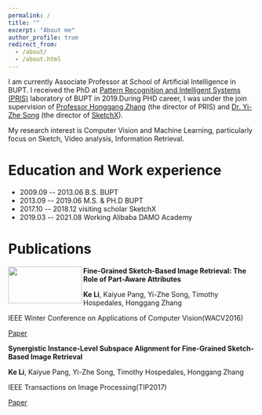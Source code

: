 ```yaml
---
permalink: /
title: ""
excerpt: "About me"
author_profile: true
redirect_from: 
  - /about/
  - /about.html
---
```


I am currently Associate Professor at School of Artificial Intelligence in BUPT. I received the PhD at [Pattern Recognition and Intelligent Systems (PRIS)](http://www.pris.net.cn/) laboratory of BUPT in 2019.During PHD career, I was under the join supervision of [Professor Honggang Zhang](https://teacher.bupt.edu.cn/zhanghonggang/zh_CN/index.htm) (the director of PRIS) and [Dr. Yi-Zhe Song](https://scholar.google.co.uk/citations?user=irZFP_AAAAAJ&hl=en) (the director of [SketchX](http://sketchx.eecs.qmul.ac.uk/)).

My research interest is Computer Vision and Machine Learning, particularly focus on Sketch, Video analysis, Information Retrieval.

Education and Work experience
======
* 2009.09 -- 2013.06   B.S.              BUPT
* 2013.09 -- 2019.06   M.S. & PH.D       BUPT
* 2017.10 -- 2018.12   visiting scholar  SketchX
* 2019.03 -- 2021.08   Working           Alibaba DAMO Academy

Publications
======
<img align="left" img width = '150' height ='75' src="https://keli-sketchx.github.io/files/WACV2016.png"/> **Fine-Grained Sketch-Based Image Retrieval: The Role of Part-Aware Attributes**

**Ke Li**, Kaiyue Pang, Yi-Zhe Song, Timothy Hospedales, Honggang Zhang

IEEE Winter Conference on Applications of Computer Vision(WACV2016)

[Paper](http://keli-sketchx.github.io/files/WACV2016.pdf)

**Synergistic Instance-Level Subspace Alignment for Fine-Grained Sketch-Based Image Retrieval**

**Ke Li**, Kaiyue Pang, Yi-Zhe Song, Timothy Hospedales, Honggang Zhang

IEEE Transactions on Image Processing(TIP2017)

[Paper](http://keli-sketchx.github.io/files/TIP2017.pdf)




